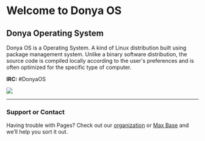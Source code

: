 # Welcome to Donya OS

## Donya Operating System

Donya OS is a Operating System. A kind of Linux distribution built using package management system. Unlike a binary software distribution, the source code is compiled locally according to the user's preferences and is often optimized for the specific type of computer. 

**IRC:** #DonyaOS

![](https://img.shields.io/badge/chat-on%20freenode-brightgreen.svg)

------

### Support or Contact

Having trouble with Pages? Check out our [organization](https://github.com/DonyaOS) or [Max Base](https://github.com/basemax) and we’ll help you sort it out.
